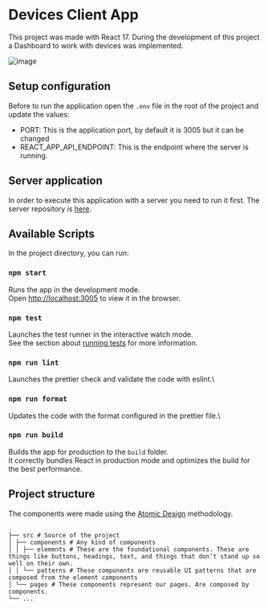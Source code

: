 # Devices Client App

This project was made with React 17.
During the development of this project a Dashboard to work with devices was implemented.

![image](https://user-images.githubusercontent.com/22307059/145052387-ef54e7b5-a7ff-491b-9a14-58a47af72c2b.png)

## Setup configuration

Before to run the application open the `.env` file in the root of the project and update the values:

- PORT: This is the application port, by default it is 3005 but it can be changed
- REACT_APP_API_ENDPOINT: This is the endpoint where the server is running.

## Server application

In order to execute this application with a server you need to run it first.
The server repository is [here](https://github.com/NinjaRMM/devicesTask_serverApp).

## Available Scripts

In the project directory, you can run:

### `npm start`

Runs the app in the development mode.\
Open [http://localhost:3005](http://localhost:3005) to view it in the browser.

### `npm test`

Launches the test runner in the interactive watch mode.\
See the section about [running tests](https://facebook.github.io/create-react-app/docs/running-tests) for more information.

### `npm run lint`

Launches the prettier check and validate the code with eslint.\

### `npm run format`

Updates the code with the format configured in the prettier file.\

### `npm run build`

Builds the app for production to the `build` folder.\
It correctly bundles React in production mode and optimizes the build for the best performance.

## Project structure

The components were made using the [Atomic Design](https://bradfrost.com/blog/post/atomic-web-design/) methodology.

```
.
├── src # Source of the project
│ ├── components # Any kind of components
│ │ ├── elements # These are the foundational components. These are things like buttons, headings, text, and things that don’t stand up so well on their own.
│ │ └── patterns # These components are reusable UI patterns that are composed from the element components
│ └── pages # These components represent our pages. Are composed by components.
└── ...
```
